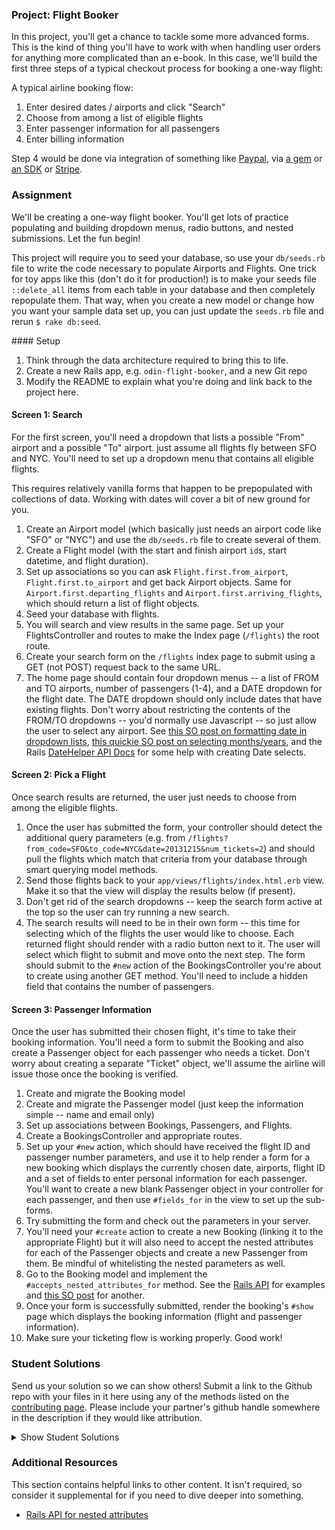 ### Project: Flight Booker

In this project, you'll get a chance to tackle some more advanced forms.  This is the kind of thing you'll have to work with when handling user orders for anything more complicated than an e-book.  In this case, we'll build the first three steps of a typical checkout process for booking a one-way flight:

A typical airline booking flow:

1. Enter desired dates / airports and click "Search"
2. Choose from among a list of eligible flights
3. Enter passenger information for all passengers
4. Enter billing information

Step 4 would be done via integration of something like [Paypal](http://coding.smashingmagazine.com/2011/09/05/getting-started-with-the-paypal-api/), via [a gem](https://github.com/nov/paypal-express) or [an SDK](https://www.tommyblue.it/2013/07/02/paypal-express-checkout-with-ruby-on-rails-and-paypal-sdk-merchant/) or [Stripe](https://stripe.com/docs/checkout/guides/rails).

### Assignment

We'll be creating a one-way flight booker.  You'll get lots of practice populating and building dropdown menus, radio buttons, and nested submissions.  Let the fun begin!

This project will require you to seed your database, so use your `db/seeds.rb` file to write the code necessary to populate Airports and Flights.  One trick for toy apps like this (don't do it for production!) is to make your seeds file `::delete_all` items from each table in your database and then completely repopulate them.  That way, when you create a new model or change how you want your sample data set up, you can just update the `seeds.rb` file and rerun `$ rake db:seed`.

<div class="lesson-content__panel" markdown="1">
#### Setup

1. Think through the data architecture required to bring this to life.
2. Create a new Rails app, e.g. `odin-flight-booker`, and a new Git repo
3. Modify the README to explain what you're doing and link back to the project here.

#### Screen 1: Search

For the first screen, you'll need a dropdown that lists a possible "From" airport and a possible "To" airport. just assume all flights fly between SFO and NYC.  You'll need to set up a dropdown menu that contains all eligible flights.

This requires relatively vanilla forms that happen to be prepopulated with collections of data.  Working with dates will cover a bit of new ground for you.

1. Create an Airport model (which basically just needs an airport code like "SFO" or "NYC") and use the `db/seeds.rb` file to create several of them.
2. Create a Flight model (with the start and finish airport `id`s, start datetime, and flight duration).
3. Set up associations so you can ask `Flight.first.from_airport`, `Flight.first.to_airport` and get back Airport objects.  Same for `Airport.first.departing_flights` and `Airport.first.arriving_flights`, which should return a list of flight objects.
4. Seed your database with flights.
5. You will search and view results in the same page.  Set up your FlightsController and routes to make the Index page (`/flights`) the root route.
6. Create your search form on the `/flights` index page to submit using a GET (not POST) request back to the same URL.
7. The home page should contain four dropdown menus -- a list of FROM and TO airports, number of passengers (1-4), and a DATE dropdown for the flight date.  The DATE dropdown should only include dates that have existing flights.  Don't worry about restricting the contents of the FROM/TO dropdowns -- you'd normally use Javascript -- so just allow the user to select any airport.  See [this SO post on formatting date in dropdown lists](http://stackoverflow.com/questions/15720940/rails-format-date-in-drop-down-list-in-view), [this quickie SO post on selecting months/years](http://stackoverflow.com/questions/13001904/rails-drop-down-select-month-year), and the Rails [DateHelper API Docs](http://api.rubyonrails.org/classes/ActionView/Helpers/DateHelper.html) for some help with creating Date selects.

#### Screen 2: Pick a Flight

Once search results are returned, the user just needs to choose from among the eligible flights.

1. Once the user has submitted the form, your controller should detect the additional query parameters (e.g. from `/flights?from_code=SFO&to_code=NYC&date=20131215&num_tickets=2`) and should pull the flights which match that criteria from your database through smart querying model methods.
2. Send those flights back to your `app/views/flights/index.html.erb` view.  Make it so that the view will display the results below (if present).
3. Don't get rid of the search dropdowns -- keep the search form active at the top so the user can try running a new search.
4. The search results will need to be in their own form -- this time for selecting which of the flights the user would like to choose.  Each returned flight should render with a radio button next to it.  The user will select which flight to submit and move onto the next step.  The form should submit to the `#new` action of the BookingsController you're about to create using another GET method.  You'll need to include a hidden field that contains the number of passengers.

#### Screen 3: Passenger Information

Once the user has submitted their chosen flight, it's time to take their booking information.  You'll need a form to submit the Booking and also create a Passenger object for each passenger who needs a ticket.  Don't worry about creating a separate "Ticket" object, we'll assume the airline will issue those once the booking is verified.

1. Create and migrate the Booking model
2. Create and migrate the Passenger model (just keep the information simple -- name and email only)
3. Set up associations between Bookings, Passengers, and Flights.
4. Create a BookingsController and appropriate routes.
5. Set up your `#new` action, which should have received the flight ID and passenger number parameters, and use it to help render a form for a new booking which displays the currently chosen date, airports, flight ID and a set of fields to enter personal information for each passenger.  You'll want to create a new blank Passenger object in your controller for each passenger, and then use `#fields_for` in the view to set up the sub-forms.
6. Try submitting the form and check out the parameters in your server.
7. You'll need your `#create` action to create a new Booking (linking it to the appropriate Flight) but it will also need to accept the nested attributes for each of the Passenger objects and create a new Passenger from them.  Be mindful of whitelisting the nested parameters as well.
8. Go to the Booking model and implement the `#accepts_nested_attributes_for` method.  See the [Rails API](http://api.rubyonrails.org/classes/ActiveRecord/NestedAttributes/ClassMethods.html) for examples and [this SO post](http://stackoverflow.com/questions/18540679/rails-4-accepts-nested-attributes-for-and-mass-assignment) for another.
9. Once your form is successfully submitted, render the booking's `#show` page which displays the booking information (flight and passenger information).
10. Make sure your ticketing flow is working properly.  Good work!

</div>

### Student Solutions
Send us your solution so we can show others! Submit a link to the Github repo with your files in it here using any of the methods listed on the [contributing page](http://github.com/TheOdinProject/curriculum/blob/master/contributing.md).  Please include your partner's github handle somewhere in the description if they would like attribution.

<details markdown="block">
  <summary> Show Student Solutions </summary>

* Add your solution below this line!
* [Ian's solution](https://github.com/IanMKesler/odin-flight-booker)
* [Braxton Lemmon's solution](https://github.com/braxtonlemmon/odin-flight-booker) - [View in browser](https://stormy-woodland-85583.herokuapp.com/)
* [Kevin Vuong's solution](https://github.com/fffear/odin-flight-booker)
* [Learnsometing's solution](https://github.com/learnsometing/rails-flight_booker)
* [Simon Tharby's solution](https://github.com/jinjagit/flight-booker) - [View in browser](https://aqueous-citadel-60266.herokuapp.com)
* [amundskm's Solution](https://github.com/amundskm/odin-flight-booker)
* [Jason McKee's solution](https://github.com/jttmckee/odin-flight-booker) - [Live](https://safe-peak-87499.herokuapp.com)
* [Max Garber's solution](https://github.com/bubblebooy/odin-flight-booker)
* [Javier Machin's solution](https://github.com/Javier-Machin/flight-booker) - [Live](https://easy-flight.herokuapp.com/)
* [nmac's solution](https://github.com/nmacawile/fly-me-there) - [Heroku](http://protected-castle-72511.herokuapp.com)
* [brxck's solution](https://github.com/brxck/flight-booker) - [View in Browser](https://nameless-sierra-62923.herokuapp.com/)
* [Jmooree30's solution](https://github.com/jmooree30/flight-booker.git) - [View in Browser](https://powerful-wildwood-98145.herokuapp.com/)
* [theghall's solution](https://github.com/theghall/odin-flight-booker.git)
* [Clayton Sweeten's solution](https://github.com/cjsweeten101/odin-flight-booker)
* [Jonathan Yiv's solution](https://github.com/JonathanYiv/flight-booker) - [View in Browser](https://fast-gorge-36383.herokuapp.com)
* [mindovermiles262's solution](https://github.com/mindovermiles262/flight-booker) - [View in Browser](https://flight-booker-ad.herokuapp.com/)
* [leosoaivan's solution](https://github.com/leosoaivan/TOP_ror_flight_tracker) - [View in Browser](https://immense-lowlands-59487.herokuapp.com/)
* [yilmazgunalp`s solution](https://github.com/yilmazgunalp/flight_booker) - [View in Browser](https://sheltered-lowlands-87484.herokuapp.com/)
* [Joshua Wootonn`s solution](https://github.com/jose56wonton/flight-booker) - [View in Browser](https://flight-booker-jw.herokuapp.com/)
* [holdercp's solution](https://github.com/holdercp/odin-flight-booker) - [Live site](https://flight-booker-odin.herokuapp.com/)
* [Jfonz412's solution](https://github.com/jfonz412/flight-booker)
* [Orlando's solution](https://github.com/orlandodan14/Ruby-on-Rails/tree/master/Flight_booker)
* [CloudTemplar_'s solution](https://github.com/cloudtemplar/flight-booker) - [Live on Heroku!](https://protected-escarpment-37952.herokuapp.com/)
* [Jib's solution](https://github.com/NuclearMachine/odin_rails/tree/master/odin-flight-booker) - [Live website](https://sleepy-oasis-66283.herokuapp.com)
* [Sic's solution](https://github.com/sic-f/flight-booker) - [View in browser](http://flyt-booker.herokuapp.com)
* [Austin's solution](https://github.com/CouchofTomato/flight-booker)
* [spierer's solution](https://github.com/spierer/odin-advanced-forms)
* [jamie's solution](https://github.com/Jberczel/Flight_Booker) - [View in browser](http://flight-booker.herokuapp.com)
* [Donald's solution](https://github.com/donaldali/odin-flight-booker) - [View in browser](http://dna-flight-booker.herokuapp.com/)
* [Adrian Badarau's solution](https://github.com/adrianbadarau/flight-booking-app) - [View in browser](http://flight-booking-app.herokuapp.com/)
* [Marina Sergeyeva's solution](https://github.com/imousterian/FlightBooker) - [View in browser](https://one-way-ticket.herokuapp.com/)
* [Kate McFaul's solution](https://github.com/craftykate/odin-project/tree/master/Chapter_04-Advanced_Rails/flight-booker)
* [Vidul's solution](https://github.com/viparthasarathy/odin-flight-booker) - [View in browser](https://intense-retreat-7685.herokuapp.com/)
* [Dominik Stodolny's solution](https://github.com/dstodolny/odin-flight-booker)
* [Alex's solution](https://github.com/alexgh123/odin-flight-booker)
* [Kevin Mulhern's solution](https://github.com/KevinMulhern/flight_booker) - [view in browser](https://odin-booker.herokuapp.com/)
* [AtActionPark's solution](https://github.com/AtActionPark/odin_flight_booker)
* [Andrej Dragojevic's solution](https://github.com/antrix1/flight-booker) - [View in browser](https://blooming-mountain-4761.herokuapp.com/)
* [dchen71's solution](https://github.com/dchen71/odin-flight-booker) - [View in browser](http://true-syrup-4655.herokuapp.com/)
* [Matias Pan's solution](https://github.com/kriox26/flight-booker) - [View in browser](https://vast-ridge-2462.herokuapp.com/)
* [Florian Mainguy's solution](https://github.com/florianmainguy/theodinproject/tree/master/rails/flight-booker)
* [Tomislav Mikulin's solution](https://github.com/MrKindle85/tom-flight-booker)
* [Hassan Mahmoud's solution](https://github.com/HassanTC/Flight-Booker)
* [Radi Totev's solution](https://github.com/raditotev/flight_booker)
* [Patrick Mallee's solution](https://github.com/patmallee/flight-booker)
* [cdouglass's solution](https://github.com/cdouglass/odin-project-exercises/tree/master/rails/flight-booker)
* [Luke Walker's solution](https://github.com/ubershibs/rails_course/tree/master/odin-flight-booker)
* [srashidi's solution](https://github.com/srashidi/Advanced_Forms/tree/master/odin-flight-booker)
* [Scott Bobbitt's solution](https://github.com/sco-bo/flight-booker) - [View in Browser](https://radiant-fortress-17197.herokuapp.com/)
* [James Brooks's solution](https://github.com/jhbrooks/flight-booker) - [View in browser](https://rocky-earth-72202.herokuapp.com/)
* [Miguel Herrera's solution](https://github.com/migueloherrera/odin-flight-booker)
* [Matt Velez's solution](https://github.com/Timecrash/rails-projects/tree/master/flight-booker)
* [Sander Schepens's solution](https://github.com/schepens83/theodinproject.com/tree/master/rails/project10--odin-flight-booker/odin-flight-booker)
* [Stefan (Cyprium)'s solution](https://github.com/dev-cyprium/odin-flight-booker) - [View in browser](https://flight-booker-stefan.herokuapp.com/)
* [Fabricio Carrara's solution](https://github.com/fcarrara/flight-booker) - [View in browser](https://flight-booker-rails.herokuapp.com)
* [Shala Qweghen's solution](https://github.com/ShalaQweghen/odin_booker) - [View in browser](https://guarded-atoll-24378.herokuapp.com/)
* [Frank V's solution](https://github.com/fv42wid/flight)
* [chrisnorwood's solution](https://github.com/chrisnorwood/odin-flight-booker) - [View in browser](http://top-flight-booker.herokuapp.com/)
* [Oscar Y.'s solution](https://github.com/mysteryihs/odin-flight-booker)
* [Amrr Bakry's solution](https://github.com/Amrrbakry/rails_the_odin_project/tree/master/odin_flight_booker) - [View in browser](https://shrouded-earth-72460.herokuapp.com/)
* [Cody Loyd's Solution](https://github.com/codyloyd/flight_booker) - [View in Browser](https://intense-peak-10624.herokuapp.com/)
* [Rhys B.'s Solution](https://github.com/105ron/flight_booker) - [View in Browser](https://secure-depths-25814.herokuapp.com)
* [David Chapman's Solution](https://github.com/davidchappy/flight_booker)
* [Dylan's Solution](https://github.com/resputin/the_odin_project/tree/master/Rails/odin-flight-booker)
* [Marcus' solution](https://github.com/nestcx/odin-flight-booker)
* [DV's Solution](https://github.com/dvislearning/odin-flight-booker) - [View in Browser](https://powerful-sierra-48857.herokuapp.com/)
* [Peter Mester's solution](https://github.com/peter665/FlightBooker) - [View in Browser](http://flight-booker-mester.herokuapp.com/)
* [Francisco Carlos's solution](https://github.com/fcarlosdev/the_odin_project/tree/master/odin-flight-booker)
* [Punnadittr's solution](https://github.com/punnadittr/flight-booker) - [View in Browser](https://frozen-everglades-39378.herokuapp.com/)
* [Areeba's solution](https://github.com/AREEBAISHTIAQ/flight-booker)
* [Agon's solution](https://github.com/AgonIdrizi/flight-booker) - [View in Browser](https://flight-booker-agon.herokuapp.com/)
* [Malaika's Solution](https://github.com/malaikaMI/AirFly)
* [Jamesredux's Solution](https://github.com/Jamesredux/flight-booker) - [View in Browser](https://redux-flights.herokuapp.com/)
* [bchalman's Solution](https://github.com/bchalman/odin-flight-booker)
* [Brendaneus' Solution](https://theodinprojects.live/courses/ruby-on-rails/projects/flight-booker)
* [vanny96's Solution](https://github.com/vanny96/flight-booker) - [View in Browser](https://fast-savannah-97084.herokuapp.com/)
* [JamCry's Solution](https://github.com/jamcry/flight-booker) - [Live on Heroku](https://dry-caverns-97659.herokuapp.com/)
* [themetar's Solution](https://github.com/themetar/flight-booker-top)
* [Rey van den Berg's Solution](https://github.com/Rey810/flight-booker)

</details>

### Additional Resources
This section contains helpful links to other content. It isn't required, so consider it supplemental for if you need to dive deeper into something.

* [Rails API for nested attributes](http://api.rubyonrails.org/classes/ActiveRecord/NestedAttributes/ClassMethods.html)
